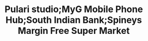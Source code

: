 ---
title: "Pulari studio;MyG Mobile Phone Hub;South Indian Bank;Spineys Margin Free Super Market"
url: /muthoor-kerala-thiruvalla-kerala/pulari-studio-myg-mobile-phone-hub-south-indian-bank-spineys-margin-free-super-market/
shop: Supermarkt
---
